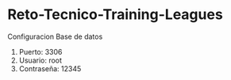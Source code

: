 # Reto-Tecnico-Training-Leagues

Configuracion Base de datos

1. Puerto: 3306
2. Usuario: root
3. Contraseña: 12345

